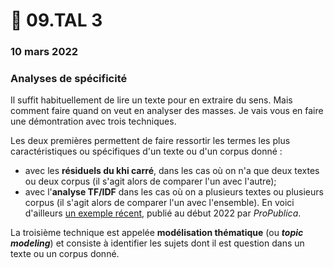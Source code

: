 # 💠 09.TAL 3

### 10 mars 2022

### Analyses de spécificité

Il suffit habituellement de lire un texte pour en extraire du sens. Mais comment faire quand on veut en analyser des masses. Je vais vous en faire une démontration avec trois techniques.

Les deux premières permettent de faire ressortir les termes les plus caractéristiques ou spécifiques d'un texte ou d'un corpus donné :

* avec les **résiduels du khi carré**, dans les cas où on n'a que deux textes ou deux corpus (il s'agit alors de comparer l'un avec l'autre);
* avec l'**analyse TF/IDF** dans les cas où on a plusieurs textes ou plusieurs corpus (il s'agit alors de comparer l'un avec l'ensemble). En voici d'ailleurs [un exemple récent](https://www.propublica.org/article/facebook-hosted-surge-of-misinformation-and-insurrection-threats-in-months-leading-up-to-jan-6-attack-records-show?utm\_source=sailthru\&utm\_medium=email\&utm\_campaign=majorinvestigations\&utm\_content=feature), publié au début 2022 par _ProPublica_.

La troisième technique est appelée **modélisation thématique** (ou _**topic modeling**_) et consiste à identifier les sujets dont il est question dans un texte ou un corpus donné.
